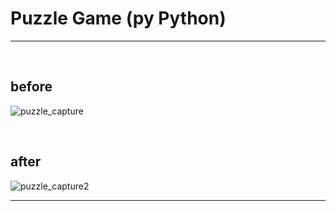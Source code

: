 
# Puzzle Game (py Python)

-----

<br/>

## before

![puzzle_capture](https://user-images.githubusercontent.com/71556009/180827319-704883f5-3b01-4643-8f1a-d74c22ecc180.PNG)

<br/>

## after

![puzzle_capture2](https://user-images.githubusercontent.com/71556009/180827779-eb79a08e-4b55-4cfb-8216-c2de6c996248.PNG)

-----
